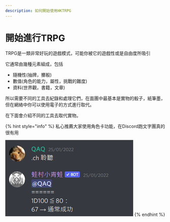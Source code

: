 ```yaml
---
description: 如何開始使用HKTRPG
---
```


# 開始進行TRPG

TRPG是一類非常好玩的遊戲模式，可能你被它的遊戲性或是自由度所吸引

它通常由幾種元素組成，包括

* 隨機性(抽牌，擲骰)
* 數值(角色的能力，屬性，挑戰的難度)
* 資料(世界觀，書籍，文章)

所以需要不同的工具去紀錄和處理它們，在面團中最基本是實物的骰子，紙筆墨，但在網絡中你可以使用電子的方式進行取代。

在下面會介紹不同的工具去取代實物。

{% hint style="info" %}
私心推薦大家使用角色卡功能，在Discord跑文字團真的很有用

![](<../../.gitbook/assets/image (8).png>)
{% endhint %}

